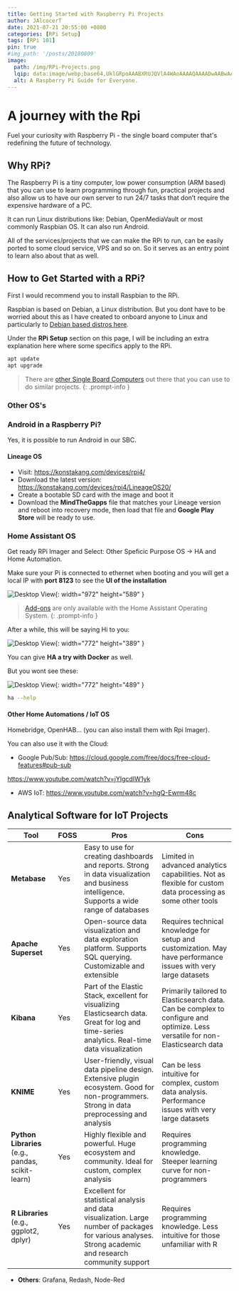 ```yaml
---
title: Getting Started with Raspberry Pi Projects
author: JAlcocerT
date: 2021-07-21 20:55:00 +0800
categories: [RPi Setup]
tags: [RPi 101]
pin: true
#img_path: '/posts/20180809'
image:
  path: /img/RPi-Projects.png
  lqip: data:image/webp;base64,UklGRpoAAABXRUJQVlA4WAoAAAAQAAAADwAABwAAQUxQSDIAAAARL0AmbZurmr57yyIiqE8oiG0bejIYEQTgqiDA9vqnsUSI6H+oAERp2HZ65qP/VIAWAFZQOCBCAAAA8AEAnQEqEAAIAAVAfCWkAALp8sF8rgRgAP7o9FDvMCkMde9PK7euH5M1m6VWoDXf2FkP3BqV0ZYbO6NA/VFIAAAA
  alt: A Raspberry Pi Guide for Everyone.
---
```


# A journey with the Rpi

Fuel your curiosity with Raspberry Pi - the single board computer that's redefining the future of technology.

## Why RPi?

The Raspberry Pi is a tiny computer, low power consumption (ARM based) that you can use to learn programming through fun, practical projects and also allow us to have our own server to run 24/7 tasks that don’t require the expensive hardware of a PC.

It can run Linux distributions like: Debian, OpenMediaVault or most commonly Raspbian OS. It can also run Android.

All of the services/projects that we can make the RPi to run, can be easily ported to some cloud service, VPS and so on. So it serves as an entry point to learn also about that as well.

## How to Get Started with a RPi?

First I would recommend you to install Raspbian to the RPi.

Raspbian is based on Debian, a Linux distribution. But you dont have to be worried about this as I have created to onboard anyone to Linux and particularly to [Debian based distros here](https://jalcocert.github.io/Linux/debian/).

Under the **RPi Setup** section on this page, I will be including an extra explanation here where some specifics apply to the RPi.


```sh
apt update
apt upgrade
```

> There are [other Single Board Computers](https://fossengineer.com/testing-performance-orange-pi5-versus-raspberry-pi4/) out there that you can use to do similar projects.
{: .prompt-info }

### Other OS's

### Android in a Raspberry Pi?

Yes, it is possible to run Android in our SBC.

#### Lineage OS

* Visit: <https://konstakang.com/devices/rpi4/>
* Download the latest version: <https://konstakang.com/devices/rpi4/LineageOS20/>
* Create a bootable SD card with the image and boot it
* Download the **MindTheGapps** file that matches your Lineage version and reboot into recovery mode, then load that file and **Google Play Store** will be ready to use.

### Home Assistant OS

Get ready RPi Imager and Select: Other Speficic Purpose OS -> HA and Home Automation.

Make sure your Pi is connected to ethernet when booting and you will get a local IP with **port 8123** to see the **UI of the installation**

![Desktop View](/img/ha-installation.jpeg){: width="972" height="589" }

>  [Add-ons](https://www.home-assistant.io/addons) are only available with the Home Assistant Operating System.
{: .prompt-info }

After a while, this will be saying Hi to you:

![Desktop View](/img/ha.png){: width="772" height="389" }


You can give **HA a try with Docker** as well.

But you wont see these:

![Desktop View](/img/ha-addons.png){: width="772" height="489" }

```sh
ha --help
```

#### Other Home Automations / IoT OS

Homebridge, OpenHAB... (you can also install them with Rpi Imager).

You can also use it with the Cloud: 

* Google Pub/Sub: <https://cloud.google.com/free/docs/free-cloud-features#pub-sub>

<https://www.youtube.com/watch?v=jYIgcdIW1yk>

* AWS IoT: <https://www.youtube.com/watch?v=hgQ-Ewrm48c>


## Analytical Software for IoT Projects

| Tool | FOSS | Pros | Cons |
|------|------|------|------|
| **Metabase** | Yes | Easy to use for creating dashboards and reports. Strong in data visualization and business intelligence. Supports a wide range of databases | Limited in advanced analytics capabilities. Not as flexible for custom data processing as some other tools |
| **Apache Superset** | Yes | Open-source data visualization and data exploration platform. Supports SQL querying. Customizable and extensible | Requires technical knowledge for setup and customization. May have performance issues with very large datasets |
| **Kibana** | Yes | Part of the Elastic Stack, excellent for visualizing Elasticsearch data. Great for log and time-series analytics. Real-time data visualization | Primarily tailored to Elasticsearch data. Can be complex to configure and optimize. Less versatile for non-Elasticsearch data |
| **KNIME** | Yes | User-friendly, visual data pipeline design. Extensive plugin ecosystem. Good for non-programmers. Strong in data preprocessing and analysis | Can be less intuitive for complex, custom data analysis. Performance issues with very large datasets |
| **Python Libraries** (e.g., pandas, scikit-learn) | Yes | Highly flexible and powerful. Huge ecosystem and community. Ideal for custom, complex analysis | Requires programming knowledge. Steeper learning curve for non-programmers |
| **R Libraries** (e.g., ggplot2, dplyr) | Yes | Excellent for statistical analysis and data visualization. Large number of packages for various analyses. Strong academic and research community support | Requires programming knowledge. Less intuitive for those unfamiliar with R |

* **Others**: Grafana, Redash, Node-Red

<!-- 
![img-description](https://pbs.twimg.com/media/FJAFshwXoAEf9HV?format=jpg&name=large)

## Video

{% include embed/youtube.html id='Balreaj8Yqs' %}
 -->